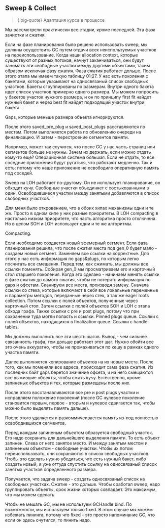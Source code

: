 ## Sweep & Collect

>{.big-quote} Адаптация курса в процессе

Мы рассмотрели практически все стадии, кроме последней. Эта фаза зачистки и сжатия. 

Если на фазе планирования было решено использовать sweep, мы должны осуществить GC путем отдачи всех неиспользуемых участков на переиспользование. Когда наши allocation context, которые существуют от разных потоков, начнут заканчиваться, они будут занимать эти свободные участки между другими объектами, таким образом исключая фазу сжатия. Фаза сжатия работает дольше. После этого этапа мы имеем такую таблицу 01:27. У нас есть поколения с бакетами, которые указывают на односвязаный список свободных участков. Бакеты сгруппированы по размерам. Внутри одного бакета идет список участков примерно одного размера. Мы можем попросить у бакетов участок нужного размера, и он по принципу first fit найдет нужный бакет и через best fit найдет подходящий участок внутри бакета. 

Gaps, которые меньше размера объекта игнорируются. 

После этого saved_pre_plug и saved_post_plugs расставляются по местам. Потом выполняется работа по обновлению очереди на финализацию. И затем - перестроение сегментов памяти. 

Например, может так случится, что после GC у нас часть страниц или сегментов больше не нужны. Зачем их держать, если можно отдать кому-то еще? Операционная система большая. Если не отдать, то все соседние приложения будут ругаться, что работают медленно. Так и есть: потому что наше приложение не освободило оперативную память под соседей. 

Sweep на LOH работает по-другому. Он не использует планирование, он обходит кучу. Свободные участки объединяет с состыкованными в один. Освободившиеся участки между занятыми добавляются в список свободных участков. 

Для меня было откровением, что в обоих хипах механизмы одни и те же. Просто в одном хипе у них разные приоритеты. В LOH compacting в настолько низком приоритете, что часть алгоритма просто отключена. Но в целом SOH и LOH использует одни и те же алгоритмы. 

Compacting. 

Если необходимо создается новый эфемерный сегмент. Если фаза планирования решила, что после сжатия места под gen_0 будет мало - создаем новый сегмент. Заменяем все ссылки на корректные. Для этого у нас есть информация по gaps&plugs, по которым легко посчитать все смещения. Перед тем, как сжимать, мы должны все ссылки поменять. Собирая gen_0 мы просматриваем его и карточный стол старшего поколения. Когда это сделано - начинаем менять ссылки в фазе сжатия до самого сжатия, чтобы не потерять информация по gaps и офсетам. Сканируем все места, производя замену. Сначала ссылки со стека, которые включают в себя все локальные переменные и параметры методов, переданные через стек, а так же eager roots collection. Потом ссылки с полей объектов, полученные через карточный стол. Затем ссылки с полей объектов SOH и LOH с этапа обхода графа. Также ссылки с pre и post plugs, потому что при сохранении туда могли попасть и ссылки. Pinned plugs queue. Ссылки с полей объектов, находящихся в finalization queue. Ссылки с handle tables. 

Мы должны выполнить все эти шесть шагов. Вывод - чем сильнее связанность графа, тем дольше работает этот шаг. Нужно обойти все это очень аккуратно, чтобы не промахиваться по кешу в рамках одного участка памяти. 

Далее выполняется копирование объектов на их новые места. После того, как мы поменяли все адреса, происходит сама фаза сжатия. Из последних байт gaps берется значение офсета, и на него смещаются все выжившие объекты, чтобы сжать кучу. Естественно, кроме запиненых объектов и тех, которые размещены после них.

После этого восстанавливаются все pre и post plugs участки и исправляем положение поколений (после GC нулевое поколение становится первым, первое - вторым и нулевое сдвигается так, чтобы можно было выделять память дальше).

После этого удаляется и разкоммичеивается память из-под полностью освободившихся сегментов. 

Перед каждым запиненым объектом образуется свободный участок. Его надо сохранить для дальнейшего выделения памяти. То есть объект запинен. Слева от него занятое место. И между занятым местом и запиненым объектом  - свободные участки. Чтобы их потом переиспользовать, они сохраняются в список свободных участков. Чтобы это сделать нужно убедиться, что есть нужный бакет, либо создать новый, и уже оттуда спустить ссылку на односвязаный список занятых участков определенного размера. 

Получается, что задача sweep - создать односвязаный список на свободных участках. Сжатие - это дольше. Чтобы сработал sweep, надо группировать объекты, срок жизни которых совпадает.  Это максимум, что мы можем сделать. 

Чтобы не мешать GC, мы не используем GCHandle bind. По возможности, мы используем только fixed. В этом случае мы можем избежать пининга, потому что fixed - это просто напоминание GC, что если он здесь очутился, то пинить надо. 

